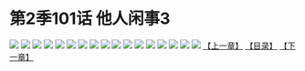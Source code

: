 # 第2季101话 他人闲事3
![](https://s1.baozimh.com/scomic/sanyanxiaotianlu-samanhua/0/554-b9yl/1.jpg)
![](https://s1.baozimh.com/scomic/sanyanxiaotianlu-samanhua/0/554-b9yl/2.jpg)
![](https://s1.baozimh.com/scomic/sanyanxiaotianlu-samanhua/0/554-b9yl/3.jpg)
![](https://s1.baozimh.com/scomic/sanyanxiaotianlu-samanhua/0/554-b9yl/4.jpg)
![](https://s1.baozimh.com/scomic/sanyanxiaotianlu-samanhua/0/554-b9yl/5.jpg)
![](https://s1.baozimh.com/scomic/sanyanxiaotianlu-samanhua/0/554-b9yl/6.jpg)
![](https://s1.baozimh.com/scomic/sanyanxiaotianlu-samanhua/0/554-b9yl/7.jpg)
![](https://s1.baozimh.com/scomic/sanyanxiaotianlu-samanhua/0/554-b9yl/8.jpg)
![](https://s1.baozimh.com/scomic/sanyanxiaotianlu-samanhua/0/554-b9yl/9.jpg)
![](https://s1.baozimh.com/scomic/sanyanxiaotianlu-samanhua/0/554-b9yl/10.jpg)
![](https://s1.baozimh.com/scomic/sanyanxiaotianlu-samanhua/0/554-b9yl/11.jpg)
![](https://s1.baozimh.com/scomic/sanyanxiaotianlu-samanhua/0/554-b9yl/12.jpg)
![](https://s1.baozimh.com/scomic/sanyanxiaotianlu-samanhua/0/554-b9yl/13.jpg)
![](https://s1.baozimh.com/scomic/sanyanxiaotianlu-samanhua/0/554-b9yl/14.jpg)
![](https://s1.baozimh.com/scomic/sanyanxiaotianlu-samanhua/0/554-b9yl/15.jpg)
![](https://s1.baozimh.com/scomic/sanyanxiaotianlu-samanhua/0/554-b9yl/16.jpg)
![](https://s1.baozimh.com/scomic/sanyanxiaotianlu-samanhua/0/554-b9yl/17.jpg)
[【上一章】](./554.md)
[【目录】](./README.md)
[【下一章】](./556.md)

